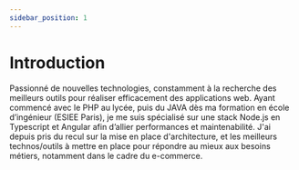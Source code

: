 ```yaml
---
sidebar_position: 1
---
```


# Introduction

Passionné de nouvelles technologies, constamment à la recherche des meilleurs outils pour réaliser efficacement des applications web.
Ayant commencé avec le PHP au lycée, puis du JAVA dès ma formation en école d’ingénieur (ESIEE Paris), je me suis spécialisé sur une stack Node.js en Typescript et Angular afin d’allier performances et maintenabilité.
J'ai depuis pris du recul sur la mise en place d'architecture, et les meilleurs technos/outils à mettre en place pour répondre au mieux aux besoins métiers, notamment dans le cadre du e-commerce.
